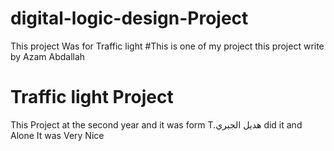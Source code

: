 # digital-logic-design-Project
This project Was for Traffic light 
#This is one of my project 
this project write by Azam Abdallah 
<h1>Traffic light Project </h1>
This Project at the second year and it was form T.هديل الجبري
did it and Alone 
It was Very Nice 
